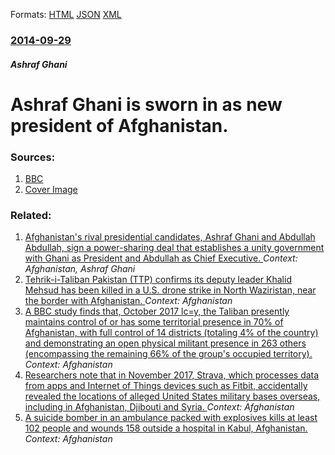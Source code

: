 
Formats: [HTML](/news/2014/09/29/ashraf-ghani-is-sworn-in-as-new-president-of-afghanistan.html)  [JSON](/news/2014/09/29/ashraf-ghani-is-sworn-in-as-new-president-of-afghanistan.json)  [XML](/news/2014/09/29/ashraf-ghani-is-sworn-in-as-new-president-of-afghanistan.xml)  

### [2014-09-29](/news/2014/09/29/index.md)

##### Ashraf Ghani
# Ashraf Ghani is sworn in as new president of Afghanistan. 




### Sources:

1. [BBC](http://www.bbc.com/news/world-asia-29375438)
1. [Cover Image](http://ichef.bbci.co.uk/news/1024/media/images/77890000/jpg/_77890535_77890534.jpg)

### Related:

1. [Afghanistan's rival presidential candidates, Ashraf Ghani and Abdullah Abdullah, sign a power-sharing deal that establishes a unity government with Ghani as President and Abdullah as Chief Executive. ](/news/2014/09/21/afghanistanas-rival-presidential-candidates-ashraf-ghani-and-abdullah-abdullah-sign-a-power-sharing-deal-that-establishes-a-unity-govern.md) _Context: Afghanistan, Ashraf Ghani_
2. [Tehrik-i-Taliban Pakistan (TTP) confirms its deputy leader Khalid Mehsud has been killed in a U.S. drone strike in North Waziristan, near the border with Afghanistan. ](/news/2018/02/12/tehrik-i-taliban-pakistan-ttp-confirms-its-deputy-leader-khalid-mehsud-has-been-killed-in-a-u-s-drone-strike-in-north-waziristan-near-th.md) _Context: Afghanistan_
3. [A BBC study finds that, October 2017 lc=y, the Taliban presently maintains control of or has some territorial presence in 70% of Afghanistan, with full control of 14 districts (totaling 4% of the country) and demonstrating an open physical militant presence in 263 others (encompassing the remaining 66% of the group's occupied territory). ](/news/2018/01/31/a-bbc-study-finds-that-october-2017-lc-y-the-taliban-presently-maintains-control-of-or-has-some-territorial-presence-in-70-of-afghanistan.md) _Context: Afghanistan_
4. [Researchers note that in November 2017, Strava, which processes data from apps and Internet of Things devices such as Fitbit, accidentally revealed the locations of alleged United States military bases overseas, including in Afghanistan, Djibouti and Syria. ](/news/2018/01/28/researchers-note-that-in-november-2017-strava-which-processes-data-from-apps-and-internet-of-things-devices-such-as-fitbit-accidentally-r.md) _Context: Afghanistan_
5. [A suicide bomber in an ambulance packed with explosives kills at least 102 people and wounds 158 outside a hospital in Kabul, Afghanistan. ](/news/2018/01/27/a-suicide-bomber-in-an-ambulance-packed-with-explosives-kills-at-least-102-people-and-wounds-158-outside-a-hospital-in-kabul-afghanistan.md) _Context: Afghanistan_
